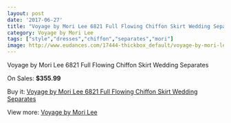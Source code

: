 ```yaml
---
layout: post
date: '2017-06-27'
title: "Voyage by Mori Lee 6821 Full Flowing Chiffon Skirt Wedding Separates"
category: Voyage by Mori Lee
tags: ["style","dresses","chiffon","separates","mori"]
image: http://www.eudances.com/17444-thickbox_default/voyage-by-mori-lee-6821-full-flowing-chiffon-skirt-wedding-separates.jpg
---
```

Voyage by Mori Lee 6821 Full Flowing Chiffon Skirt Wedding Separates

On Sales: **$355.99**
<a href="https://www.eudances.com/en/voyage-by-mori-lee/5099-voyage-by-mori-lee-6821-full-flowing-chiffon-skirt-wedding-separates.html"><amp-img layout="responsive" width="600" height="600" src="//www.eudances.com/17444-thickbox_default/voyage-by-mori-lee-6821-full-flowing-chiffon-skirt-wedding-separates.jpg" alt="Voyage by Mori Lee 6821 Full Flowing Chiffon Skirt Wedding Separates 0" /></a>
<a href="https://www.eudances.com/en/voyage-by-mori-lee/5099-voyage-by-mori-lee-6821-full-flowing-chiffon-skirt-wedding-separates.html"><amp-img layout="responsive" width="600" height="600" src="//www.eudances.com/17445-thickbox_default/voyage-by-mori-lee-6821-full-flowing-chiffon-skirt-wedding-separates.jpg" alt="Voyage by Mori Lee 6821 Full Flowing Chiffon Skirt Wedding Separates 1" /></a>

Buy it: [Voyage by Mori Lee 6821 Full Flowing Chiffon Skirt Wedding Separates](https://www.eudances.com/en/voyage-by-mori-lee/5099-voyage-by-mori-lee-6821-full-flowing-chiffon-skirt-wedding-separates.html "Voyage by Mori Lee 6821 Full Flowing Chiffon Skirt Wedding Separates")

View more: [Voyage by Mori Lee](https://www.eudances.com/en/47-voyage-by-mori-lee "Voyage by Mori Lee")